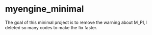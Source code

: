 # myengine_minimal

The goal of this minimal project is to remove the warning about M_PI, I deleted so many codes to make the fix faster.
